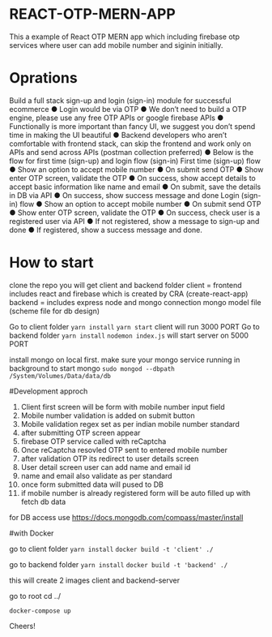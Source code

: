 # REACT-OTP-MERN-APP

This a example of React OTP MERN app which including firebase otp services where user can add mobile number and siginin initially. 

# Oprations 
Build a full stack sign-up and login (sign-in) module for successful ecommerce 
● Login would be via OTP 
● We don’t need to build a OTP engine, please use any free OTP APIs or google firebase APIs 
● Functionally is more important than fancy UI, we suggest you don’t spend time in making the UI beautiful 
● Backend developers who aren’t comfortable with frontend stack, can skip the frontend and work only on APIs and send across APIs (postman collection preferred) ● Below is the flow for first time (sign-up) and login flow (sign-in) 
First time (sign-up) flow 
● Show an option to accept mobile number 
● On submit send OTP 
● Show enter OTP screen, validate the OTP 
● On success, show accept details to accept basic information like name and email ● On submit, save the details in DB via API 
● On success, show success message and done 
Login (sign-in) flow 
● Show an option to accept mobile number 
● On submit send OTP 
● Show enter OTP screen, validate the OTP 
● On success, check user is a registered user via API 
● If not registered, show a message to sign-up and done 
● If registered, show a success message and done. 

# How to start 
clone the repo
you will get client and backend folder 
client = frontend includes react and firebase which is created by CRA (create-react-app)
backend = includes express node and mongo connection mongo model file (scheme file for db design)

Go to client folder `yarn install` `yarn start` client will run 3000 PORT
Go to backend folder `yarn install` `nodemon index.js` will start server on 5000 PORT

install mongo on local first. 
make sure your mongo service running in background 
to start mongo `sudo mongod --dbpath /System/Volumes/Data/data/db`

#Development approch

1. Client first screen will be form with mobile number input field 
2. Mobile number validation is added on submit button 
3. Mobile validation regex set as per indian mobile number standard 
4. after submitting OTP screen appear 
5. firebase OTP service called with reCaptcha
6. Once reCaptcha resovled OTP sent to entered mobile number
7. after validation OTP its redirect to user details screen
8. User detail screen user can add name and email id 
9. name and email also validate as per standard
10. once form submitted data will pused to DB
11. if mobile number is already registered form will be auto filled up with fetch db data 

for DB access use https://docs.mongodb.com/compass/master/install

#with Docker

go to client folder 
`yarn install`
`docker build -t 'client' ./`

go to backend folder 
`yarn install`
`docker build -t 'backend' ./`

this will create 2 images
client and backend-server

go to root cd ../

`docker-compose up`

Cheers!